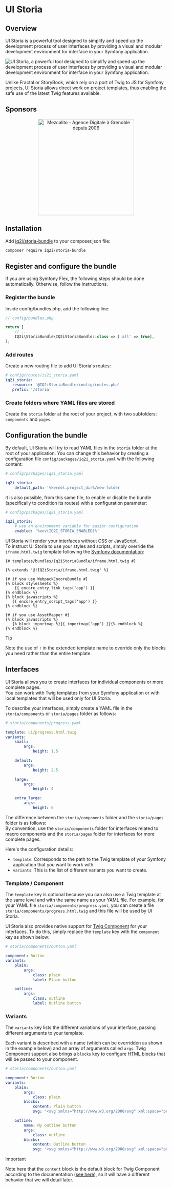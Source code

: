 # UI Storia

## Overview

UI Storia is a powerful tool designed to simplify and speed up the development process of user interfaces by providing a visual and modular development environment for interface in your Symfony application.

![UI Storia, a powerful tool designed to simplify and speed up the development process of user interfaces by providing a visual and modular development environment for interface in your Symfony application.](/doc/images/ui-storia-promo.png)

Unlike Fractal or StoryBook, which rely on a port of Twig to JS for Symfony projects, UI Storia allows direct work on project templates, thus enabling the safe use of the latest Twig features available.

## Sponsors

<p align="center">
  <a target="_blank" href="https://www.mezcalito.fr">
    <img alt="Mezcalito - Agence Digitale à Grenoble depuis 2006" src="https://raw.githubusercontent.com/IQ2i/storia-bundle/main/doc/images/mezcalito.png" width="300">
  </a>
</p>

## Installation

Add [iq2i/storia-bundle](https://packagist.org/packages/iq2i/storia-bundle) to your composer.json file:

```bash
composer require iq2i/storia-bundle
```

## Register and configure the bundle

If you are using Symfony Flex, the following steps should be done automatically. Otherwise, follow the instructions.

### Register the bundle

Inside config/bundles.php, add the following line:

```php
// config/bundles.php

return [
    // ...
    IQ2i\StoriaBundle\IQ2iStoriaBundle::class => ['all' => true],
];
```

### Add routes

Create a new routing file to add UI Storia's routes:

 ```yaml
# config/routes/is2i_storia.yaml
iq2i_storia:
    resource: '@IQ2iStoriaBundle/config/routes.php'
    prefix: '/storia'
```

### Create folders where YAML files are stored

Create the `storia` folder at the root of your project, with two subfolders: `components` and `pages`.

## Configuration the bundle

By default, UI Storia will try to read YAML files in the `storia` folder at the root of your application.
You can change this behavior by creating a configuration file `config/packages/iq2i_storia.yaml` with the following content:

```yaml
# config/packages/iq2i_storia.yaml

iq2i_storia:
    default_path: '%kernel.project_dir%/new-folder'
```

It is also possible, from this same file, to enable or disable the bundle (specifically to condition its routes) with a configuration parameter:

```yaml
# config/packages/iq2i_storia.yaml

iq2i_storia:
    # use an environment variable for easier configuration
    enabled: '%env(IQ2I_STORIA_ENABLED)%'
```

UI Storia will render your interfaces without CSS or JavaScript.  
To instruct UI Storia to use your styles and scripts, simply override the `iframe.html.twig` template following the [Symfony documentation](https://symfony.com/doc/current/bundles/override.html#templates):


```twig
{# templates/bundles/Iq2iStoriaBundle/iframe.html.twig #}

{% extends '@!IQ2iStoria/iframe.html.twig' %}

{# if you use WebpackEncoreBundle #}
{% block stylesheets %}
    {{ encore_entry_link_tags('app') }}
{% endblock %}
{% block javascripts %}
   {{ encore_entry_script_tags('app') }}
{% endblock %}

{# if you use AssetMapper #}
{% block javascripts %}
   {% block importmap %}{{ importmap('app') }}{% endblock %}
{% endblock %}
```

> [!TIP]
> Note the use of `!` in the extended template name to override only the blocks you need rather than the entire template.

## Interfaces

UI Storia allows you to create interfaces for individual components or more complete pages.  
You can work with Twig templates from your Symfony application or with local templates that will be used only for UI Storia.

To describe your interfaces, simply create a YAML file in the `storia/components` or `storia/pages` folder as follows:

```yaml
# storia/components/progress.yaml

template: ui/progress.html.twig
variants:
    small:
        args:
            height: 1.5

    default:
        args:
            height: 2.5

    large:
        args:
            height: 4

    extra_large:
        args:
            height: 6
```

The difference between the `storia/components` folder and the `storia/pages` folder is as follows:  
By convention, use the `storia/components` folder for interfaces related to macro components and the `storia/pages` folder for interfaces for more complete pages.

Here's the configuration details:

* `template`: Corresponds to the path to the Twig template of your Symfony application that you want to work with.
* `variants`: This is the list of different variants you want to create.

### Template / Component

The `template` key is optional because you can also use a Twig template at the same level and with the same name as your YAML file.
For example, for your YAML file `storia/components/progress.yaml`, you can create a file `storia/components/progress.html.twig` and this file will be used by UI Storia.

UI Storia also provides native support for [Twig Component](https://symfony.com/bundles/ux-twig-component/current/index.html) for your interfaces. To do this, simply replace the `template` key with the `component` key as shown below:

```yaml
# storia/components/button.yaml

component: Button
variants:
    plain:
        args:
            class: plain
            label: Plain button

    outline:
        args:
            class: outline
            label: Outline button
```

### Variants

The `variants` key lists the different variations of your interface, passing different arguments to your template.

Each variant is described with a name (which can be overridden as shown in the example below) and an array of arguments called `args`.
Twig Component support also brings a `blocks` key to configure [HTML blocks](https://symfony.com/bundles/ux-twig-component/current/index.html#passing-html-to-components-via-blocks) that will be passed to your component.

```yaml
# storia/components/button.yaml

component: Button
variants:
    plain:
        args:
            class: plain
        blocks:
            content: Plain button
            svg: '<svg xmlns="http://www.w3.org/2000/svg" xml:space="preserve" width="200" height="200" viewBox="0 0 42 42"><path d="M42 20H22V0h-2v20H0v2h20v20h2V22h20z"/></svg>'

    outline:
        name: My outline button 
        args:
            class: outline
        blocks:
            content: Outline button
            svg: '<svg xmlns="http://www.w3.org/2000/svg" xml:space="preserve" width="200" height="200" viewBox="0 0 42 42"><path d="M42 20H22V0h-2v20H0v2h20v20h2V22h20z"/></svg>'
```

> [!IMPORTANT]
> Note here that the `content` block is the default block for Twig Component according to the documentation ([see here](https://symfony.com/bundles/ux-twig-component/current/index.html#passing-html-to-components)), so it will have a different behavior that we will detail later.
